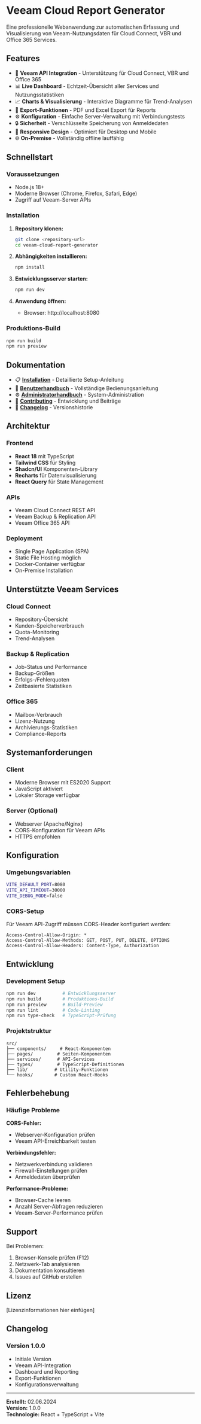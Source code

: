 
# Veeam Cloud Report Generator

Eine professionelle Webanwendung zur automatischen Erfassung und Visualisierung von Veeam-Nutzungsdaten für Cloud Connect, VBR und Office 365 Services.

## Features

- 🔗 **Veeam API Integration** - Unterstützung für Cloud Connect, VBR und Office 365
- 📊 **Live Dashboard** - Echtzeit-Übersicht aller Services und Nutzungsstatistiken
- 📈 **Charts & Visualisierung** - Interaktive Diagramme für Trend-Analysen
- 📄 **Export-Funktionen** - PDF und Excel Export für Reports
- ⚙️ **Konfiguration** - Einfache Server-Verwaltung mit Verbindungstests
- 🔒 **Sicherheit** - Verschlüsselte Speicherung von Anmeldedaten
- 📱 **Responsive Design** - Optimiert für Desktop und Mobile
- 🌐 **On-Premise** - Vollständig offline lauffähig

## Schnellstart

### Voraussetzungen
- Node.js 18+ 
- Moderne Browser (Chrome, Firefox, Safari, Edge)
- Zugriff auf Veeam-Server APIs

### Installation

1. **Repository klonen:**
   ```bash
   git clone <repository-url>
   cd veeam-cloud-report-generator
   ```

2. **Abhängigkeiten installieren:**
   ```bash
   npm install
   ```

3. **Entwicklungsserver starten:**
   ```bash
   npm run dev
   ```

4. **Anwendung öffnen:**
   - Browser: http://localhost:8080

### Produktions-Build

```bash
npm run build
npm run preview
```

## Dokumentation

- 📋 **[Installation](INSTALLATION.md)** - Detaillierte Setup-Anleitung
- 👥 **[Benutzerhandbuch](BENUTZERHANDBUCH.md)** - Vollständige Bedienungsanleitung  
- ⚙️ **[Administratorhandbuch](ADMINISTRATORHANDBUCH.md)** - System-Administration
- 🚀 **[Contributing](CONTRIBUTING.md)** - Entwicklung und Beiträge
- 📝 **[Changelog](CHANGELOG.md)** - Versionshistorie

## Architektur

### Frontend
- **React 18** mit TypeScript
- **Tailwind CSS** für Styling
- **Shadcn/UI** Komponenten-Library
- **Recharts** für Datenvisualisierung
- **React Query** für State Management

### APIs
- Veeam Cloud Connect REST API
- Veeam Backup & Replication API
- Veeam Office 365 API

### Deployment
- Single Page Application (SPA)
- Static File Hosting möglich
- Docker-Container verfügbar
- On-Premise Installation

## Unterstützte Veeam Services

### Cloud Connect
- Repository-Übersicht
- Kunden-Speicherverbrauch
- Quota-Monitoring
- Trend-Analysen

### Backup & Replication
- Job-Status und Performance
- Backup-Größen
- Erfolgs-/Fehlerquoten
- Zeitbasierte Statistiken

### Office 365
- Mailbox-Verbrauch
- Lizenz-Nutzung
- Archivierungs-Statistiken
- Compliance-Reports

## Systemanforderungen

### Client
- Moderne Browser mit ES2020 Support
- JavaScript aktiviert
- Lokaler Storage verfügbar

### Server (Optional)
- Webserver (Apache/Nginx)
- CORS-Konfiguration für Veeam APIs
- HTTPS empfohlen

## Konfiguration

### Umgebungsvariablen
```bash
VITE_DEFAULT_PORT=8080
VITE_API_TIMEOUT=30000
VITE_DEBUG_MODE=false
```

### CORS-Setup
Für Veeam API-Zugriff müssen CORS-Header konfiguriert werden:
```
Access-Control-Allow-Origin: *
Access-Control-Allow-Methods: GET, POST, PUT, DELETE, OPTIONS
Access-Control-Allow-Headers: Content-Type, Authorization
```

## Entwicklung

### Development Setup
```bash
npm run dev          # Entwicklungsserver
npm run build        # Produktions-Build
npm run preview      # Build-Preview
npm run lint         # Code-Linting
npm run type-check   # TypeScript-Prüfung
```

### Projektstruktur
```
src/
├── components/     # React-Komponenten
├── pages/         # Seiten-Komponenten
├── services/      # API-Services
├── types/         # TypeScript-Definitionen
├── lib/          # Utility-Funktionen
└── hooks/        # Custom React-Hooks
```

## Fehlerbehebung

### Häufige Probleme

**CORS-Fehler:**
- Webserver-Konfiguration prüfen
- Veeam API-Erreichbarkeit testen

**Verbindungsfehler:**
- Netzwerkverbindung validieren
- Firewall-Einstellungen prüfen
- Anmeldedaten überprüfen

**Performance-Probleme:**
- Browser-Cache leeren
- Anzahl Server-Abfragen reduzieren
- Veeam-Server-Performance prüfen

## Support

Bei Problemen:
1. Browser-Konsole prüfen (F12)
2. Netzwerk-Tab analysieren
3. Dokumentation konsultieren
4. Issues auf GitHub erstellen

## Lizenz

[Lizenzinformationen hier einfügen]

## Changelog

### Version 1.0.0
- Initiale Version
- Veeam API-Integration
- Dashboard und Reporting
- Export-Funktionen
- Konfigurationsverwaltung

---

**Erstellt:** 02.06.2024  
**Version:** 1.0.0  
**Technologie:** React + TypeScript + Vite
